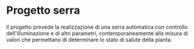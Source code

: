 # Progetto serra

Il progetto prevede la realizzazione di una serra automatica con controllo dell'illuminazione e di altri parametri, contemporaneamente alla misura di valori che permettano di determinare lo stato di salute della pianta.

